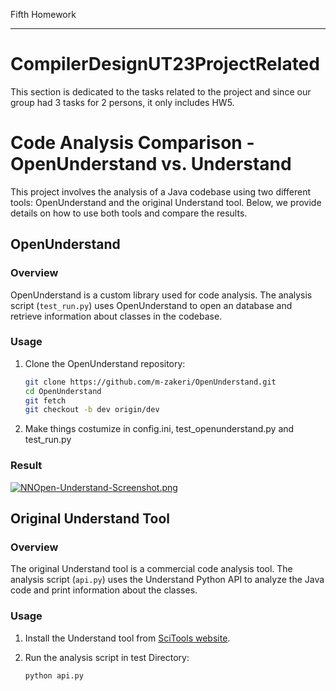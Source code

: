 Fifth Homework
***************************
# CompilerDesignUT23ProjectRelated
This section is dedicated to the tasks related to the project and since our group had 3 tasks for 2 persons, it only includes HW5.

# Code Analysis Comparison - OpenUnderstand vs. Understand

This project involves the analysis of a Java codebase using two different tools: OpenUnderstand and the original Understand tool. Below, we provide details on how to use both tools and compare the results.

## OpenUnderstand

### Overview

OpenUnderstand is a custom library used for code analysis. The analysis script (`test_run.py`) uses OpenUnderstand to open an database and retrieve information about classes in the codebase.

### Usage

1. Clone the OpenUnderstand repository:
   ```bash
   git clone https://github.com/m-zakeri/OpenUnderstand.git
   cd OpenUnderstand
   git fetch
   git checkout -b dev origin/dev
   ```

2. Make things costumize in config.ini, test_openunderstand.py and test_run.py

### Result

[![NNOpen-Understand-Screenshot.png](https://i.postimg.cc/DZk3Cg2b/NNOpen-Understand-Screenshot.png)](https://postimg.cc/FfZ6z0k9)

## Original Understand Tool

### Overview

The original Understand tool is a commercial code analysis tool. The analysis script (`api.py`) uses the Understand Python API to analyze the Java code and print information about the classes.

### Usage

1. Install the Understand tool from [SciTools website](https://scitools.com/download/all-products/).

2. Run the analysis script in test Directory:
   ```bash
   python api.py
   ```
   
